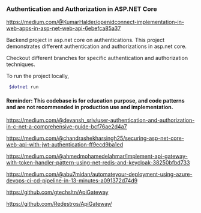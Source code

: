 ### Authentication and Authorization in ASP.NET Core

https://medium.com/@KumarHalder/openidconnect-implementation-in-web-apps-in-asp-net-web-api-6ebefca85a37

Backend project in asp.net core on authentications. This project demonstrates different authentication and authorizations in asp.net core.

Checkout different branches for specific authentication and authorization techniques.

To run the project locally,

```bash
 $dotnet run
```

#### Reminder: This codebase is for education purpose, and code patterns and are not recommended in production use and implementation.

https://medium.com/@devansh_sriv/user-authentication-and-authorization-in-c-net-a-comprehensive-guide-bcf76ae2d4a7

https://medium.com/@chandrashekharsingh25/securing-asp-net-core-web-api-with-jwt-authentication-ff9ecd9ba1ed

https://medium.com/@ahmedmohamedelahmar/implement-api-gateway-with-token-handler-pattern-using-net-redis-and-keycloak-38250bfbd733

https://medium.com/@abu7midan/automateyour-deployment-using-azure-devops-ci-cd-pipeline-in-13-minutes-a091372d74d9

https://github.com/gtechsltn/ApiGateway

https://github.com/Redestros/ApiGateway/
